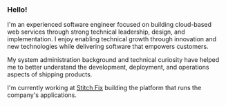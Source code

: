 ### Hello!

<!--
**ebarendt/ebarendt** is a ✨ _special_ ✨ repository because its `README.md` (this file) appears on your GitHub profile.

Here are some ideas to get you started:

- 🔭 I’m currently working on ...
- 🌱 I’m currently learning ...
- 👯 I’m looking to collaborate on ...
- 🤔 I’m looking for help with ...
- 💬 Ask me about ...
- 📫 How to reach me: ...
- 😄 Pronouns: ...
- ⚡ Fun fact: ...
-->

I'm an experienced software engineer focused on building cloud-based web services through strong technical leadership, design, and implementation. I enjoy enabling technical growth through innovation and new technologies while delivering software that empowers customers.

My system administration background and technical curiosity have helped me to better understand the development, deployment, and operations aspects of shipping products.

I'm currently working at [Stitch Fix](https://stitchfix.com) building the platform that runs the company's applications.
